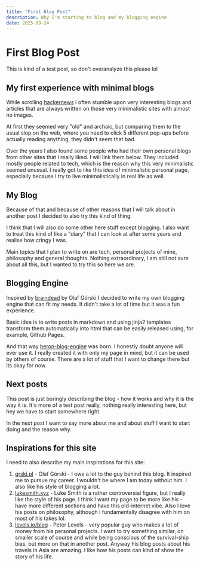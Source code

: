 ```yaml
---
title: "First Blog Post"
description: Why I'm starting to blog and my blogging engine
date: 2025-09-24
---
```


# First Blog Post

This is kind of a test post, so don't overanalyze this please lol

## My first experience with minimal blogs

While scrolling [hackernews](https://hckrnews.com/) I often stumble upon very interesting blogs and articles that 
are always written on those very minimalistic sites with almost no images. 

At first they seemed very "old" and archaic,
but comparing them to the usual slop on the web, where you need to click 5 different pop-ups before actually
reading anything, they didn't seem that bad.

Over the years I also found some people who had their own personal blogs from other sites that I really liked. 
I will link them below. They included mostly people related to tech, which is the reason why this very minimalistic
seemed unusual. I really got to like this idea of minimalistic personal page, especially because I try to live minimalistically
in real life as well.

## My Blog

Because of that and because of other reasons that I will talk about in another post I decided to also try this kind of thing.

I think that I will also do some other here stuff except blogging. I also want to treat this kind of like a "diary" that
I can look at after some years and realise how cringy I was.

Main topics that I plan to write on are tech, personal projects of mine, philosophy and general thoughts.
Nothing extraordinary, I am still not sure about all this, but I wanted to try this so here we are.

## Blogging Engine

Inspired by [braindead](https://github.com/grski/braindead) by Olaf Górski I decided to write my own blogging engine
that can fit my needs. It didn't take a lot of time but it was a fun experience.

Basic idea is to write posts in markdown and using jinja2 templates transform them automatically into html that can 
be easily released using, for example, Github Pages.

And that way [heron-blog-engine](https://github.com/KrzysztofCzapla/heron-blog-engine) was born.
I honestly doubt anyone will ever use it.
I really created it with only my page in mind, but it can be used by others of course. There are a lot of stuff
that I want to change there but its okay for now.

## Next posts

This post is just boringly describing the blog - how it works and why it is the way it is.
It's more of a test post really, nothing really interesting here, but hey we have to start somewhere right.

In the next post I want to say more about me and about stuff I want to start doing and the reason why.

## Inspirations for this site

I need to also describe my main inspirations for this site:

1. [grski.pl](https://grski.pl/) - Olaf Górski - I owe a lot to the guy behind this blog. It inspired me to pursue my career. 
I wouldn't be where I am today without him. I also like his style of blogging a lot.
2. [lukesmith.xyz](https://lukesmith.xyz/) - Luke Smith is a rather controversial figure, but I really like the
style of his page. I think I want my page to be more like his - have more different sections and have this old-internet vibe.
Also I love his posts on philosophy, although I fundamentally disagree with him on most of his takes lol.
3. [levels.io/blog](https://levels.io/blog/) - Peter Levels - very popular guy who makes a lot of money from his personal projects.
I want to try something similar, on smaller scale of course and while being conscious of the survival-ship bias, 
but more on that in another post. Anyway his blog posts about his travels in Asia are amazing. I like how his posts
can kind of show the story of his life.